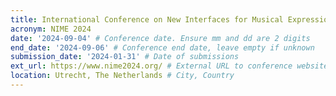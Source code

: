 ```yaml
---
title: International Conference on New Interfaces for Musical Expression 2024
acronym: NIME 2024
date: '2024-09-04' # Conference date. Ensure mm and dd are 2 digits
end_date: '2024-09-06' # Conference end date, leave empty if unknown
submission_date: '2024-01-31' # Date of submissions
ext_url: https://www.nime2024.org/ # External URL to conference website
location: Utrecht, The Netherlands # City, Country
---
```

